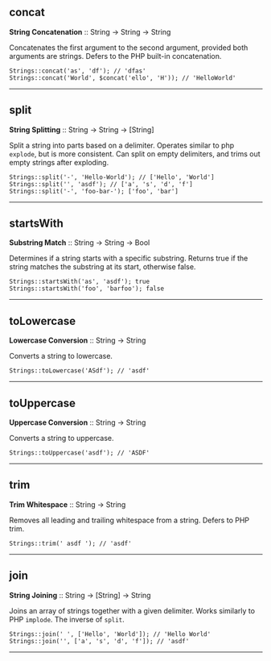 ## concat

__String Concatenation__ :: String -> String -> String

Concatenates the first argument to the second argument, provided both arguments
are strings. Defers to the PHP built-in concatenation.

```
Strings::concat('as', 'df'); // 'dfas'
Strings::concat('World', $concat('ello', 'H')); // 'HelloWorld'
```

---

## split

__String Splitting__ :: String -> String -> [String]

Split a string into parts based on a delimiter. Operates similar to php `explode`,
but is more consistent. Can split on empty delimiters, and trims out empty strings
after exploding.

```
Strings::split('-', 'Hello-World'); // ['Hello', 'World']
Strings::split('', 'asdf'); // ['a', 's', 'd', 'f']
Strings::split('-', 'foo-bar-'); ['foo', 'bar']
```

---

## startsWith

__Substring Match__ :: String -> String -> Bool

Determines if a string starts with a specific substring. Returns true if the string
matches the substring at its start, otherwise false.

```
Strings::startsWith('as', 'asdf'); true
Strings::startsWith('foo', 'barfoo'); false
```

---

## toLowercase

__Lowercase Conversion__ :: String -> String

Converts a string to lowercase.

```
Strings::toLowercase('ASdf'); // 'asdf'
```

---

## toUppercase

__Uppercase Conversion__ :: String -> String

Converts a string to uppercase.

```
Strings::toUppercase('asdf'); // 'ASDF'
```

---

## trim

__Trim Whitespace__ :: String -> String

Removes all leading and trailing whitespace from a string. Defers to
PHP trim.

```
Strings::trim(' asdf '); // 'asdf'
```

---

## join

__String Joining__ :: String -> [String] -> String

Joins an array of strings together with a given delimiter. Works similarly
to PHP `implode`. The inverse of `split`.

```
Strings::join(' ', ['Hello', 'World']); // 'Hello World'
Strings::join('', ['a', 's', 'd', 'f']); // 'asdf'
```

---

